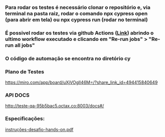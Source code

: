 ### Para rodar os testes é necessário clonar o repositório e, via terminal na pasta raiz, rodar o comando npx cypress open (para abrir em tela) ou npx cypress run (rodar no terminal)

### É possivel rodar os testes via github Actions ([Link](https://github.com/brunoomf1/Black_box_octa/actions)) abrindo o ultimo workflow executado e clicando em "Re-run jobs" > "Re-run all jobs"

### O código de automação se encontra no diretório cy

### Plano de Testes 
https://miro.com/app/board/uXjVOglI46M=/?share_link_id=494415840649

### API DOCS
http://teste-qa-95b5bac5.octax.co:8003/docs#/


### Especificações: 
[instruções-desafio-hands-on.pdf](https://github.com/brunoomf1/Black_box_octa/files/9278322/instrucoes-desafio-hands-on.pdf)
